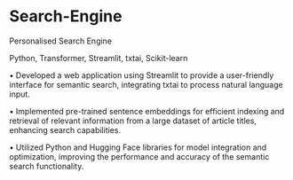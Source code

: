 # Search-Engine
Personalised Search Engine

Python, Transformer, Streamlit, txtai, Scikit-learn

• Developed a web application using Streamlit to provide a user-friendly interface for semantic search, integrating txtai to process natural language input.

• Implemented pre-trained sentence embeddings for efficient indexing and retrieval of relevant information from a large dataset of article titles, enhancing search capabilities.

• Utilized Python and Hugging Face libraries for model integration and optimization, improving the performance and accuracy of the semantic search functionality.

